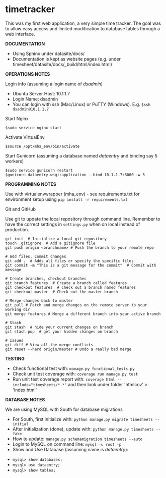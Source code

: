 __timetracker__
=========

This was my first web application, a very simple time tracker.  The goal was to allow easy access and limited modification to database tables through a web interface.

__DOCUMENTATION__

*  Using Sphinx under datasite/docs/
*  Documentation is kept as website pages (e.g. under timesheet/datasite/docs/_build/html/index.html)

__OPERATIONS NOTES__

Login info (assuming a login name of _dsadmin_)

*  Ubuntu Server Host: 10.1.1.7
*  Login Name: dsadmin
*  You can login with ssh (Mac/Linux) or PuTTY (Windows).  E.g. `$ssh dsadmin@10.1.1.7`

Start Nginx

    $sudo service nginx start

Activate VirtualEnv

    $source /opt/mha_env/bin/activate

Start Gunicorn (assuming a database named _dataentry_ and binding say 5 workers)

    $sudo service gunicorn restart
    $gunicorn dataentry.wsgi:application --bind 10.1.1.7:8000 -w 5

__PROGRAMMING NOTES__

Use with virtualenvwrapper (mha_env) - see requirements.txt for environment setup using `pip install -r requirements.txt`

Git and GitHub

Use git to update the local repository through command line.  Remember to have the correct settings in `settings.py` when on local instead of production.
    
    git init  # Initialize a local git repository
    touch .gitignore  # Add a gitignore file
    git push origin <branchname> # Push the branch to your remote repo
    
    # Add files, commit changes
    git add .  # Adds all files or specify the specific files
    git commit -m "This is a git message for the commit"  # Commit with message
    
    # Create branches, checkout branches
    git branch features  # Create a branch called features
    git checkout features  # Check out a branch named features
    git checkout master  # Check out the master branch
    
    # Merge changes back to master
    git pull # Fetch and merge changes on the remote server to your working dir
    git merge features # Merge a different branch into your active branch
    
    # Stash
    git stash  # hide your current changes on branch
    git stash pop  # get your hidden changes on branch
    
    # Issues
    git diff # View all the merge conflicts
    git reset --hard origin/master # Undo a really bad merge

__TESTING__

*  Check functional test with: `manage.py functional_tests.py`
*  Check unit test coverage with: `coverage run manage.py test`
*  Run unit test coverage report with: `coverage html --include="timesheets/*.*"` and then look under folder 'htmlcov' > 'index.html'

__DATABASE NOTES__

We are using MySQL with South for database migrations

*  For South, first initialize with: `python manage.py migrate timesheets --initial`
*  After initialization (done), update with: `python manage.py timesheets --fake`
*  How to update: `manage.py schemamigration timesheets --auto`
*  Login to MySQL on command line: `mysql -u root -p`
*  Show and Use Database (assuming name is _dataentry_):
  -  `mysql> show databases;`
  -  `mysql> use dataentry;`
  -  `mysql> show tables;`


